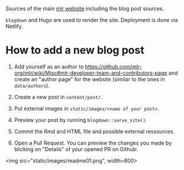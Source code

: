 Sources of the main [mlr website](https://mlr-web.netlify.com/) including the blog post sources.

`blogdown` and Hugo are used to render the site. Deployment is done via Netlify.

# How to add a new blog post

1. Add yourself as an author to https://github.com/mlr-org/mlr/wiki/Misc#mlr-developer-team-and-contributors-page and create an "author page" for the website (similar to the ones in `data/authors`).

2. Create a new post in `content/post/`.

3. Put external images in `static/images/<name of your post>`.

4. Preview your post by running `blogdown::serve_site()`.

5. Commit the Rmd and HTML file and possible external ressources.

6. Open a Pull Request. You can preview the changes you made by blicking on "Details" of your opened PR on Github:

<img src="static/images/readme01.png", width=800>
